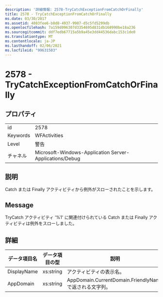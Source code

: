 ```yaml
---
description: '詳細情報: 2578-TryCatchExceptionFromCatchOrFinally'
title: 2578 - TryCatchExceptionFromCatchOrFinally
ms.date: 03/30/2017
ms.assetid: 4803fee6-b8d8-4937-9907-d5c5fd5299db
ms.openlocfilehash: 7a159d096307d3354695d831db168990be18a236
ms.sourcegitcommit: ddf7edb67715a5b9a45e3dd44536dabc153c1de0
ms.translationtype: MT
ms.contentlocale: ja-JP
ms.lasthandoff: 02/06/2021
ms.locfileid: "99631503"
---
```

# <a name="2578---trycatchexceptionfromcatchorfinally"></a>2578 - TryCatchExceptionFromCatchOrFinally

## <a name="properties"></a>プロパティ  
  
|||  
|-|-|  
|id|2578|  
|Keywords|WFActivities|  
|Level|警告|  
|チャネル|Microsoft-Windows-Application Server-Applications/Debug|  
  
## <a name="description"></a>説明  

 Catch または Finally アクティビティから例外がスローされたことを示します。  
  
## <a name="message"></a>Message  

 TryCatch アクティビティ '%1' に関連付けられている Catch または Finally アクティビティは例外をスローしました。  
  
## <a name="details"></a>詳細  
  
|データ項目名|データ項目の型|説明|  
|--------------------|--------------------|-----------------|  
|DisplayName|xs:string|アクティビティの表示名。|  
|AppDomain|xs:string|AppDomain.CurrentDomain.FriendlyName で返される文字列。|
